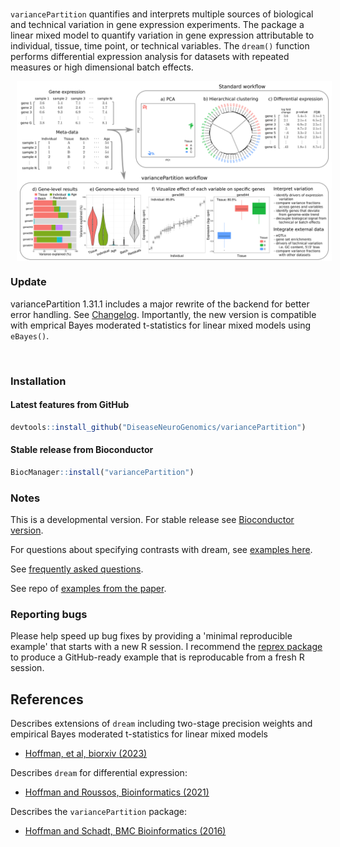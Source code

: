 
<br>

`variancePartition` quantifies and interprets multiple sources of biological and technical variation in gene expression experiments.  The package a linear mixed model to quantify variation in gene expression attributable to individual, tissue, time point, or technical variables.  The `dream()` function performs differential expression analysis for datasets with repeated measures or high dimensional batch effects.

<img src="man/figures/variancePartition.png"  align="center" alt="" style="padding-left:10px;" />


<br>

### Update
variancePartition 1.31.1 includes a major rewrite of the backend for better error handling.  See [Changelog](news/index.html).  Importantly, the new version is compatible with emprical Bayes moderated t-statistics for linear mixed models using `eBayes()`.

<br>

### Installation

#### Latest features from GitHub

```r
devtools::install_github("DiseaseNeuroGenomics/variancePartition")
```

#### Stable release from Bioconductor

```r
BiocManager::install("variancePartition")
```



### Notes
This is a developmental version. For stable release see [Bioconductor version](http://bioconductor.org/packages/variancePartition/).

For questions about specifying contrasts with dream, see [examples here](https://gist.github.com/GabrielHoffman/aa993222bae4d6b7d1caea2334aedbf7).


See [frequently asked questions](http://bioconductor.org/packages/devel/bioc/vignettes/variancePartition/inst/doc/FAQ.html).

See repo of [examples from the paper](https://github.com/GabrielHoffman/dream_analysis).

### Reporting bugs

Please help speed up bug fixes by providing a 'minimal reproducible example' that starts with a new R session.  I recommend the [reprex package](https://reprex.tidyverse.org) to produce a GitHub-ready example that is reproducable from a fresh R session.

## References

Describes extensions of `dream` including two-stage precision weights and empirical Bayes moderated t-statistics for linear mixed models 

- [Hoffman, et al, biorxiv (2023)](https://doi.org/10.1101/2023.03.17.533005)

Describes `dream` for differential expression: 

- [Hoffman and Roussos, Bioinformatics (2021)](https://doi.org/10.1093/bioinformatics/btaa687)

Describes the `variancePartition` package:

- [Hoffman and Schadt, BMC Bioinformatics (2016)](https://doi.org/10.1186/s12859-016-1323-z)

